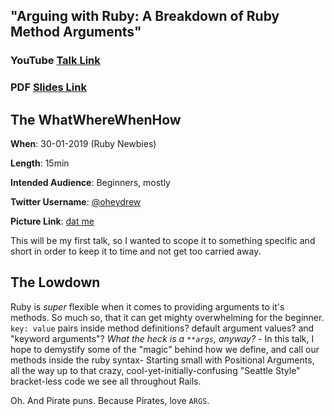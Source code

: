 ## "Arguing with Ruby: A Breakdown of Ruby Method Arguments"

### YouTube [Talk Link](https://youtu.be/me8CK_4TPpo)
### PDF [Slides Link](./oheydrew-30-01-2019-arguing-with-ruby.pdf)

## The WhatWhereWhenHow

**When**: 30-01-2019 (Ruby Newbies)

**Length**: 15min

**Intended Audience**: Beginners, mostly 

**Twitter Username**: [@oheydrew](http://www.twitter.com/oheydrew) 

**Picture Link**: [dat me](http://www.oheydrew.me/avatar/avatar-drew_noll-10_18.png)


This will be my first talk, so I wanted to scope it to something specific and short in order to keep it to time and not get too carried away. 

## The Lowdown

Ruby is *super* flexible when it comes to providing arguments to it's methods. So much so, that it can get mighty overwhelming for the beginner. `key: value` pairs inside method definitions? default argument values? and "keyword arguments"? *What the heck is a `**args`, anyway?* - In this talk, I hope to demystify some of the "magic" behind how we define, and call our methods inside the ruby syntax- Starting small with Positional Arguments, all the way up to that crazy, cool-yet-initially-confusing "Seattle Style" bracket-less code we see all throughout Rails. 

Oh. And Pirate puns. Because Pirates, love `ARGS`.